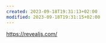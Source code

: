 ```yaml
---
created: 2023-09-18T19:31:13+02:00
modified: 2023-09-18T19:31:15+02:00
---
```


https://revealjs.com/
